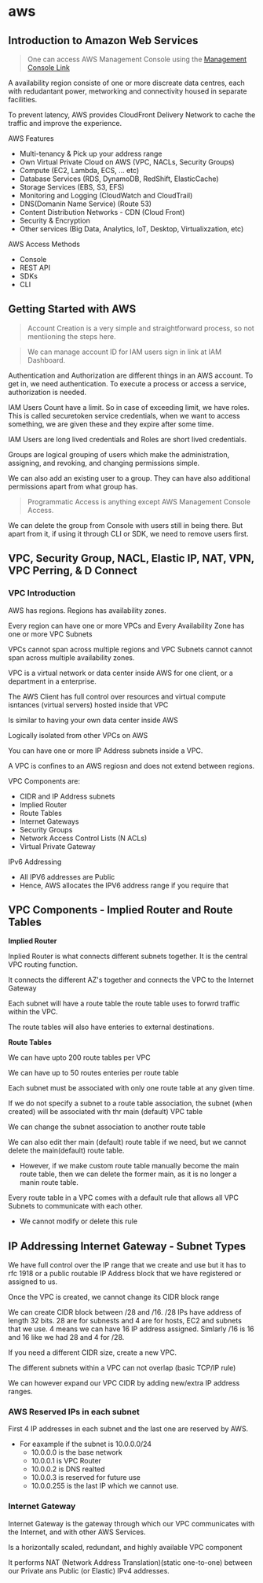 # aws

## Introduction to Amazon Web Services

> One can access AWS Management Console using the [Management Console Link](https://console.aws.amazon.com/console/home)

A availability region consiste of one or more discreate data centres, each with redudantant power, metworking and connectivity housed in separate facilities.

To prevent latency, AWS provides CloudFront Delivery Network to cache the traffic and improve the experience.

AWS Features 
- Multi-tenancy & Pick up your address range
- Own Virtual Private Cloud on AWS (VPC, NACLs, Security Groups)
- Compute (EC2, Lambda, ECS, ... etc)
- Database Services (RDS, DynamoDB, RedShift, ElasticCache)
- Storage Services (EBS, S3, EFS)
- Monitoring and Logging (CloudWatch and CloudTrail)
- DNS(Domanin Name Service) (Route 53)
- Content Distribution Networks - CDN (Cloud Front)
- Security & Encryption
- Other services (Big Data, Analytics, IoT, Desktop, Virtualixzation, etc)


AWS Access Methods

- Console
- REST API
- SDKs
- CLI

## Getting Started with AWS

> Account Creation is a very simple and straightforward process, so not mentiioning the steps here.

> We can manage account ID for IAM users sign in link at IAM Dashboard.

Authentication and Authorization are different things in an AWS account. To get in, we need authentication. To execute a process or access a service, authorization is needed.

IAM Users Count have a limit. So in case of exceeding limit, we have roles. This is called securetoken service credentials, when we want to access something, we are given these and they expire after some time.

IAM Users are long lived credentials and Roles are short lived credentials.

Groups are logical grouping of users which make the administration, assigning, and revoking, and changing permissions simple.

We can also add an existing user to a group. They can have also additional permissions apart from what group has. 

> Programmatic Access is anything except AWS Management Console Access.

We can delete the group from Console with users still in being there. But apart from it, if using it through CLI or SDK, we need to remove users first. 

## VPC, Security Group, NACL, Elastic IP, NAT, VPN, VPC Perring, & D Connect

### VPC Introduction

AWS has regions. Regions has availability zones. 

Every region can have one or more VPCs and Every Availability Zone has one or more VPC Subnets

VPCs cannot span across multiple regions and VPC Subnets cannot cannot span across multiple availability zones.

VPC is a virtual network or data center inside AWS for one client, or a department in a enterprise.

The AWS Client has full control over resources and virtual compute isntances (virtual servers) hosted inside that VPC

Is similar to having your own data center inside AWS

Logically isolated from other VPCs on AWS

You can have one or more IP Address subnets inside a VPC.

A VPC is confines to an AWS regiosn and does not extend between regions.

VPC Components are:

- CIDR and IP Address subnets
- Implied Router
- Route Tables
- Internet Gateways
- Security Groups
- Network Access Control Lists (N ACLs)
- Virtual Private Gateway

IPv6 Addressing
- All IPV6 addresses are Public
- Hence, AWS allocates the IPV6 address range if you require that

## VPC Components - Implied Router and Route Tables

**Implied Router**

Inplied Router is what connects different subnets together. It is the central VPC routing function.

It connects the different AZ's together and connects the VPC to the Internet Gateway

Each subnet will have a route table the route table uses to forwrd traffic within the VPC.

The route tables will also have enteries to external destinations.

**Route Tables**

We can have upto 200 route tables per VPC

We can have up to 50 routes enteries per route table

Each subnet must be associated with only one route table at any given time.

If we do not specify a subnet to a route table association, the subnet (when created) will be associated with thr main (default) VPC table

We can change the subnet association to another route table

We can also edit ther main (default) route table if we need, but we cannot delete the main(default) route table.
- However, if we  make custom route table manually become the main route table, then we can delete the former main, as it is no longer a manin route table.

Every route table in a VPC comes with a default rule that allows all VPC Subnets to communicate with each other.
- We cannot modify or delete this rule

## IP Addressing Internet Gateway - Subnet Types

We have full control over the IP range that we create and use but it has to rfc 1918 or a public routable IP Address block that we have registered or assigned to us.

Once the VPC is created, we cannot change its CIDR block range

We can create CIDR block between /28 and /16. /28 IPs have address of length 32 bits. 28 are for subnests and 4 are for hosts, EC2 and subnets that we use. 4 means we can have 16 IP address assigned. Simlarly /16 is 16 and 16 like we had 28 and 4 for /28.

If you need a different CIDR size, create a new VPC.

The different subnets within a VPC can not overlap (basic TCP/IP rule) 

We can however expand our VPC CIDR by adding new/extra IP address ranges.

### AWS Reserved IPs in each subnet

First 4 IP addresses in each subnet and the last one are reserved by AWS.
- For eaxample if the subnet is 10.0.0.0/24
    - 10.0.0.0 is the base network
    - 10.0.0.1 is VPC Router
    - 10.0.0.2 is DNS realted
    - 10.0.0.3 is reserved for future use
    - 10.0.0.255 is the last IP which we cannot use.

### Internet Gateway

Internet Gateway is the gateway through which our VPC communicates with the Internet, and with other AWS Services.

Is a horizontally scaled, redundant, and highly available VPC component

It performs NAT (Network Address Translation)(static one-to-one) between our Private ans Public (or Elastic) IPv4 addresses.